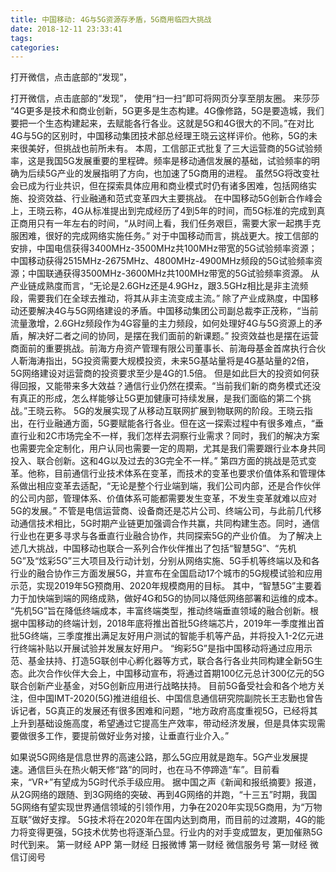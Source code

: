```yaml
---
title: 中国移动: 4G与5G资源存矛盾，5G商用临四大挑战
date: 2018-12-11 23:33:41
tags: 
categories: 
---
```

打开微信，点击底部的“发现”，
<!-- more -->
打开微信，点击底部的“发现”，
使用“扫一扫”即可将网页分享至朋友圈。
来莎莎
“4G更多是技术和商业创新，5G更多是生态构建。4G像修路，5G是要造城，我们要把一个生态构建起来，去赋能各行各业。这就是5G和4G很大的不同。”在对比4G与5G的区别时，中国移动集团技术部总经理王晓云这样评价。他称，5G的未来很美好，但挑战也前所未有。
本周，工信部正式批复了三大运营商的5G试验频率，这是我国5G发展重要的里程碑。频率是移动通信发展的基础，试验频率的明确为后续5G产业的发展指明了方向，也加速了5G商用的进程。
虽然5G将改变社会已成为行业共识，但在探索具体应用和商业模式时仍有诸多困难，包括网络实施、投资效益、行业融通和范式变革四大主要挑战。
在中国移动5G创新合作峰会上，王晓云称，4G从标准提出到完成经历了4到5年的时间，而5G标准的完成到真正商用只有一年左右的时间，“从时间上看，我们任务艰巨，需要大家一起携手克服困难，很好的完成网络实施任务。”
对于中国移动而言，挑战更大。按工信部的安排，中国电信获得3400MHz-3500MHz共100MHz带宽的5G试验频率资源；中国移动获得2515MHz-2675MHz、4800MHz-4900MHz频段的5G试验频率资源；中国联通获得3500MHz-3600MHz共100MHz带宽的5G试验频率资源。
从产业链成熟度而言，“无论是2.6GHz还是4.9GHz，跟3.5GHz相比是非主流频段，需要我们在全球去推动，将其从非主流变成主流。”
除了产业成熟度，中国移动还要解决4G与5G网络建设的矛盾。中国移动集团公司副总裁李正茂称，“当前流量激增，2.6GHz频段作为4G容量的主力频段，如何处理好4G与5G资源上的矛盾，解决好二者之间的协同，是摆在我们面前的新课题。”
投资效益也是摆在运营商面前的重要挑战。前海方舟资产管理有限公司董事长、前海母基金首席执行合伙人靳海涛指出，5G投资需要大规模投资，未来5G基站量将是4G基站量的2倍，5G网络建设对运营商的投资要求至少是4G的1.5倍。
但是如此巨大的投资如何获得回报，又能带来多大效益？通信行业仍然在摸索。“当前我们新的商务模式还没有真正的形成，怎么样能够让5G更加健康可持续发展，是我们面临的第二个挑战。”王晓云称。
5G的发展实现了从移动互联网扩展到物联网的阶段。王晓云指出，在行业融通方面，5G要赋能各行各业。但在这一探索过程中有很多难点，“垂直行业和2C市场完全不一样，我们怎样去洞察行业需求？同时，我们的解决方案也需要完全定制化，用户认同也需要一定的周期，尤其是我们需要跟行业本身共同投入、联合创新。这和4G以及过去的3G完全不一样。”
第四方面的挑战是范式变革。他称，目前通信行业技术体系在变革，而技术的变革也要求价值体系和管理体系做出相应变革去适配，“无论是整个行业端到端，我们公司内部，还是合作伙伴的公司内部，管理体系、价值体系可能都需要发生变革，不发生变革就难以应对5G的发展。”
不管是电信运营商、设备商还是芯片公司、终端公司，与此前几代移动通信技术相比，5G时期产业链更加强调合作共赢，共同构建生态。同时，通信行业也在更多寻求与各垂直行业融合协作，共同探索5G的产业价值。
为了解决上述几大挑战，中国移动也联合一系列合作伙伴推出了包括“智慧5G”、“先机5G”及“炫彩5G”三大项目及行动计划，分别从网络实施、5G手机等终端以及和各行业的融合协作三方面发展5G，并宣布在全国启动17个城市的5G规模试验和应用示范，实现2019年5G预商用、2020年规模商用的目标。
其中，“智慧5G”主要着力于加快端到端的网络成熟，做好4G和5G的协同以降低网络部署和运维的成本。
“先机5G”旨在降低终端成本，丰富终端类型，推动终端垂直领域的融合创新。根据中国移动的终端计划，2018年底将推出首批5G终端芯片，2019年一季度推出首批5G终端，三季度推出满足友好用户测试的智能手机等产品，并将投入1-2亿元进行终端补贴以开展试验并发展友好用户。
“绚彩5G”是指中国移动将通过应用示范、基金扶持、打造5G联创中心孵化器等方式，联合各行各业共同构建全新5G生态。此次合作伙伴大会上，中国移动宣布，将通过首期100亿元总计300亿元的5G联合创新产业基金，对5G创新应用进行战略扶持。
目前5G备受社会和各个地方关注，但中国IMT-2020(5G)推进组组长、中国信息通信研究院副院长王志勤也曾告诉记者，5G真正的发展还有很多困难和问题，“地方政府高度重视5G，已经将其上升到基础设施高度，希望通过它提高生产效率，带动经济发展，但是具体实现需要做很多工作，要提前做好业务对接，让垂直行业介入。”
 
 
如果说5G网络是信息世界的高速公路，那么5G应用就是跑车。5G产业发展提速。通信巨头在热火朝天修“路”的同时，也在马不停蹄造“车”。目前看来，“VR+”有望成为5G时代杀手级应用。
据中国之声《新闻和报纸摘要》报道，从2G网络的跟随、到3G网络的突破、再到4G网络的并跑，“十三五”时期，我国5G网络有望实现世界通信领域的引领作用，力争在2020年实现5G商用，为“万物互联”做好支撑。
5G技术将在2020年在国内达到商用，而目前的过渡期，4G的能力将变得更强，5G技术优势也将逐渐凸显。行业内的对手变成盟友，更加催熟5G时代到来。
第一财经
APP
第一财经
日报微博
第一财经
微信服务号
第一财经
微信订阅号
